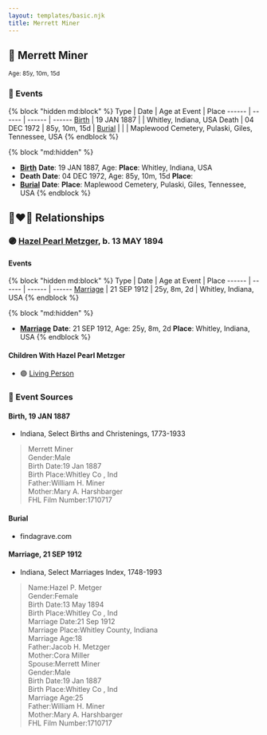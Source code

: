 ```yaml
---
layout: templates/basic.njk
title: Merrett Miner
---
```

## 🔵 Merrett Miner
<small>Age: 85y, 10m, 15d</small>


### 📆 Events

{% block "hidden md:block" %}
Type | Date | Age at Event | Place
------ | ------ | ------ | ------
[Birth](#event-event-2) | 19 JAN 1887 |  | Whitley, Indiana, USA
Death | 04 DEC 1972 | 85y, 10m, 15d |
[Burial](#event-event-4) |  |  | Maplewood Cemetery, Pulaski, Giles, Tennessee, USA
{% endblock %}

{% block "md:hidden" %}
- **[Birth](#event-event-2)**
**Date**: 19 JAN 1887, Age:
**Place**: Whitley, Indiana, USA
- **Death**
**Date**: 04 DEC 1972, Age: 85y, 10m, 15d
**Place**:
- **[Burial](#event-event-4)**
**Date**:
**Place**: Maplewood Cemetery, Pulaski, Giles, Tennessee, USA
{% endblock %}

## 👩‍❤️‍👨 Relationships

### 🟣 [Hazel Pearl Metzger](/people/3/32407695), b. 13 MAY 1894

#### Events

{% block "hidden md:block" %}
Type | Date | Age at Event | Place
------ | ------ | ------ | ------
[Marriage](#event-family-0-event-0) | 21 SEP 1912 | 25y, 8m, 2d | Whitley, Indiana, USA
{% endblock %}

{% block "md:hidden" %}
- **[Marriage](#event-family-0-event-0)**
**Date**: 21 SEP 1912, Age: 25y, 8m, 2d
**Place**: Whitley, Indiana, USA
{% endblock %}

#### Children With Hazel Pearl Metzger
* 🟣 [Living Person](/people/5/57825613)
### 📰 Event Sources

#### <a id="event-event-2"></a> Birth, 19 JAN 1887
* Indiana, Select Births and Christenings, 1773-1933
>   
  > Merrett Miner  
  > Gender:Male  
  > Birth Date:19 Jan 1887  
  > Birth Place:Whitley Co , Ind  
  > Father:William H. Miner  
  > Mother:Mary A. Harshbarger  
  > FHL Film Number:1710717

#### <a id="event-event-4"></a> Burial
* findagrave.com

#### <a id="event-family-0-event-0"></a> Marriage, 21 SEP 1912
* Indiana, Select Marriages Index, 1748-1993
>   
  > Name:Hazel P. Metger  
  > Gender:Female  
  > Birth Date:13 May 1894  
  > Birth Place:Whitley Co , Ind  
  > Marriage Date:21 Sep 1912  
  > Marriage Place:Whitley County, Indiana  
  > Marriage Age:18  
  > Father:Jacob H. Metzger  
  > Mother:Cora Miller  
  > Spouse:Merrett Miner  
  > Gender:Male  
  > Birth Date:19 Jan 1887  
  > Birth Place:Whitley Co , Ind  
  > Marriage Age:25  
  > Father:William H. Miner  
  > Mother:Mary A. Harshbarger  
  > FHL Film Number:1710717